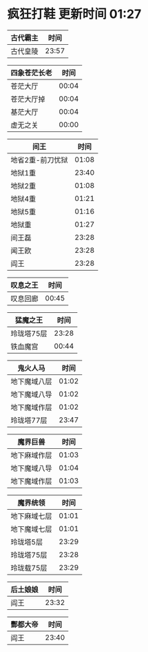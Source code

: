 # 疯狂打鞋 更新时间 01:27

| 古代霸主   | 时间    |
|--------|-------|
| 古代皇陵 | 23:57 |

| 四象苍茫长老   | 时间    |
|--------|-------|
| 苍茫大厅 | 00:04 |
| 苍茫大厅掉 | 00:04 |
| 基茫大厅 | 00:04 |
| 虚无之关 | 00:00 |

| 间王   | 时间    |
|--------|-------|
| 地省2重-前刀忧狱 | 01:08 |
| 地狱1重 | 23:40 |
| 地狱2重 | 01:08 |
| 地狱4重 | 01:21 |
| 地狱5重 | 01:16 |
| 地狱重 | 01:27 |
| 间王磊 | 23:28 |
| 闻王欧 | 23:28 |
| 阎王 | 23:28 |

| 叹息之王   | 时间    |
|--------|-------|
| 叹息回廊 | 00:45 |

| 猛魔之王   | 时间    |
|--------|-------|
| 玲珑塔75层 | 23:28 |
| 铁血魔宫 | 00:44 |

| 鬼火人马   | 时间    |
|--------|-------|
| 地下魔域八层 | 01:02 |
| 地下魔域八导 | 01:02 |
| 地下魔域作层 | 01:02 |
| 玲珑塔77层 | 23:47 |

| 魔界巨兽   | 时间    |
|--------|-------|
| 地下麻域作层 | 01:03 |
| 地下魔域八导 | 01:04 |
| 地下魔域作层 | 01:03 |

| 魔界统领   | 时间    |
|--------|-------|
| 地下麻域七层 | 01:01 |
| 地下魔域七层 | 01:01 |
| 玲珑塔5层 | 23:29 |
| 玲珑塔75层 | 23:28 |
| 玲珑载75层 | 23:29 |

| 后土娘娘   | 时间    |
|--------|-------|
| 阎王 | 23:32 |

| 酆都大帝   | 时间    |
|--------|-------|
| 阎王 | 23:40 |